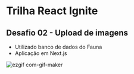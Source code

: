 # Trilha React Ignite
## Desafio 02 - Upload de imagens

- Utilizado banco de dados do Fauna
- Aplicação em Next.js

![ezgif com-gif-maker](https://user-images.githubusercontent.com/82681415/162553493-e70cb01e-6f96-4c55-86ad-348d7cc243fe.gif)

